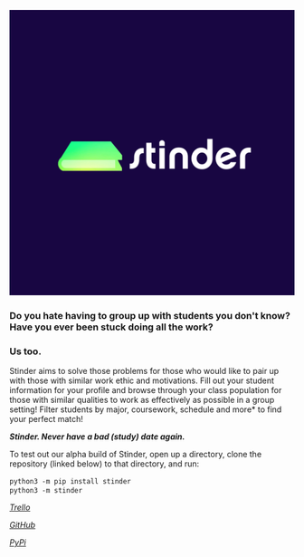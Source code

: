 ![alt text](https://github.com/gibbons-eddie/Stinder/blob/main/stinder/resources/images/IMG_4845.JPG)

<h3>Do you hate having to group up with students you don't know? Have you ever been stuck doing all the work?</h3>
<h3>Us too.</h3>

Stinder aims to solve those problems for those who would like to pair up with those with similar work ethic and motivations. Fill out your student information for your profile and browse through your class population for those with similar qualities to work as effectively as possible in a group setting! Filter students by major, coursework, schedule and more* to find your perfect match!

***Stinder. Never have a bad (study) date again.***

To test out our alpha build of Stinder, open up a directory, clone the repository (linked below) to that directory, and run: 

    python3 -m pip install stinder
    python3 -m stinder

[*Trello*](https://trello.com/b/WMZnG8PD/stinder)

[*GitHub*](https://github.com/gibbons-eddie/Stinder)

[*PyPi*](https://pypi.org/project/stinder/0.0.1/)
